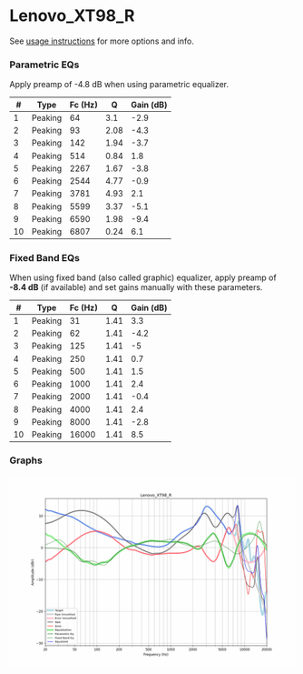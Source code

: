 # Lenovo_XT98_R
See [usage instructions](https://github.com/jaakkopasanen/AutoEq#usage) for more options and info.

### Parametric EQs
Apply preamp of -4.8 dB when using parametric equalizer.

|   # | Type    |   Fc (Hz) |    Q |   Gain (dB) |
|-----|---------|-----------|------|-------------|
|   1 | Peaking |        64 | 3.1  |        -2.9 |
|   2 | Peaking |        93 | 2.08 |        -4.3 |
|   3 | Peaking |       142 | 1.94 |        -3.7 |
|   4 | Peaking |       514 | 0.84 |         1.8 |
|   5 | Peaking |      2267 | 1.67 |        -3.8 |
|   6 | Peaking |      2544 | 4.77 |        -0.9 |
|   7 | Peaking |      3781 | 4.93 |         2.1 |
|   8 | Peaking |      5599 | 3.37 |        -5.1 |
|   9 | Peaking |      6590 | 1.98 |        -9.4 |
|  10 | Peaking |      6807 | 0.24 |         6.1 |

### Fixed Band EQs
When using fixed band (also called graphic) equalizer, apply preamp of **-8.4 dB** (if available) and set gains manually with these parameters.

|   # | Type    |   Fc (Hz) |    Q |   Gain (dB) |
|-----|---------|-----------|------|-------------|
|   1 | Peaking |        31 | 1.41 |         3.3 |
|   2 | Peaking |        62 | 1.41 |        -4.2 |
|   3 | Peaking |       125 | 1.41 |        -5   |
|   4 | Peaking |       250 | 1.41 |         0.7 |
|   5 | Peaking |       500 | 1.41 |         1.5 |
|   6 | Peaking |      1000 | 1.41 |         2.4 |
|   7 | Peaking |      2000 | 1.41 |        -0.4 |
|   8 | Peaking |      4000 | 1.41 |         2.4 |
|   9 | Peaking |      8000 | 1.41 |        -2.8 |
|  10 | Peaking |     16000 | 1.41 |         8.5 |

### Graphs
![](./Lenovo_XT98_R.png)
